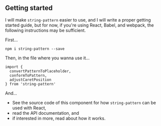 ## Getting started

I will make `string-pattern` easier to use, and I will write a proper getting started guide,
but for now, if you're using React, Babel, and webpack, the following instructions may
be sufficient.

First...

```
npm i string-pattern --save
```

Then, in the file where you wanna use it...

```
import {
  convertPatternToPlaceholder,
  conformToPattern,
  adjustCaretPosition
} from 'string-pattern'

```

And...

* See the source code of this component for how `string-pattern` can be used with React,
* read the API documentation, and
* if interested in more, read about how it works.
